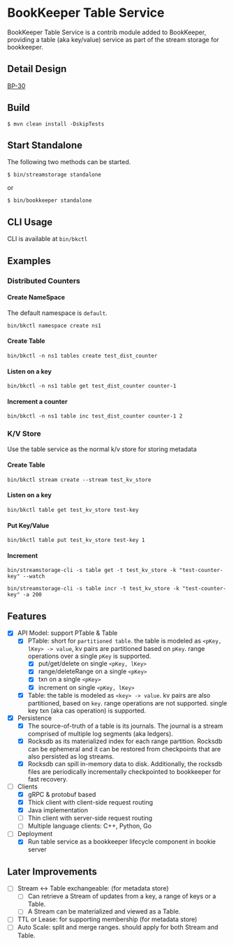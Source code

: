 # BookKeeper Table Service

BookKeeper Table Service is a contrib module added to BookKeeper, providing a table (aka key/value) service as part of the stream storage for bookkeeper.

## Detail Design

[BP-30](https://docs.google.com/document/d/155xAwWv5IdOitHh1NVMEwCMGgB28M3FyMiQSxEpjE-Y/edit#heading=h.56rbh52koe3f)

## Build

```
$ mvn clean install -DskipTests
```

## Start Standalone
The following two methods can be started.

```
$ bin/streamstorage standalone
```
or

```
$ bin/bookkeeper standalone
```

## CLI Usage

CLI is available at `bin/bkctl`

## Examples

### Distributed Counters

#### Create NameSpace

The default namespace is `default`.

```
bin/bkctl namespace create ns1

```

#### Create Table

```
bin/bkctl -n ns1 tables create test_dist_counter
```

#### Listen on a key

```
bin/bkctl -n ns1 table get test_dist_counter counter-1
```

#### Increment a counter

```
bin/bkctl -n ns1 table inc test_dist_counter counter-1 2
```

### K/V Store

Use the table service as the normal k/v store for storing metadata

#### Create Table

```
bin/bkctl stream create --stream test_kv_store
```

#### Listen on a key

```
bin/bkctl table get test_kv_store test-key
```

#### Put Key/Value

```
bin/bkctl table put test_kv_store test-key 1
```

#### Increment

```
bin/streamstorage-cli -s table get -t test_kv_store -k "test-counter-key" --watch
```

```
bin/streamstorage-cli -s table incr -t test_kv_store -k "test-counter-key" -a 200
```

## Features

- [x] API Model: support PTable & Table
    - [x] PTable: short for `partitioned table`. the table is modeled as `<pKey, lKey> -> value`, kv pairs are partitioned based on `pKey`. range operations over a single `pKey` is supported.
        - [x] put/get/delete on single `<pKey, lKey>`
        - [x] range/deleteRange on a single `<pKey>`
        - [x] txn on a single `<pKey>`
        - [x] increment on single `<pKey, lKey>`
    - [x] Table: the table is modeled as `<key> -> value`. kv pairs are also partitioned, based on `key`. range operations are not supported. single key txn (aka cas operation) is supported.
- [x] Persistence
    - [x] The source-of-truth of a table is its journals. The journal is a stream comprised of multiple log segments (aka ledgers).
    - [x] Rocksdb as its materialized index for each range partition. Rocksdb can be ephemeral and it can be restored from checkpoints that are also persisted as log streams.
    - [x] Rocksdb can spill in-memory data to disk. Additionally, the rocksdb files are periodically incrementally checkpointed to bookkeeper for fast recovery.
- [ ] Clients
    - [x] gRPC & protobuf based
    - [x] Thick client with client-side request routing
    - [x] Java implementation
    - [ ] Thin client with server-side request routing
    - [ ] Multiple language clients: C++, Python, Go
- [ ] Deployment
    - [x] Run table service as a bookkeeper lifecycle component in bookie server

## Later Improvements

- [ ] Stream <-> Table exchangeable: (for metadata store)
    - [ ] Can retrieve a Stream of updates from a key, a range of keys or a Table.
    - [ ] A Stream can be materialized and viewed as a Table.
- [ ] TTL or Lease: for supporting membership (for metadata store)
- [ ] Auto Scale: split and merge ranges. should apply for both Stream and Table.
